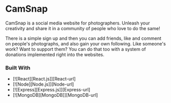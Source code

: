 # CamSnap

CamSnap is a social media website for photographers. Unleash your creativity and share it in a community of people who love to do the same!

There is a simple sign up and then you can add friends, like and comment on people's photographs, and also gain your own following.
Like someone's work? Want to support them? You can do that too with a system of donations implemented right into the websites.

### Built With

* [![React][React.js]][React-url]
* [![Node][Node.js]][Node-url]
* [![Express][Express.js]][Express-url]
* [![MongoDB][MongoDB]][MongoDB-url]
